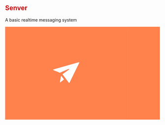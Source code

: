 <h2>
    <font color="#c9040a"> Senver </font>
</h2>
<p align="justify">A basic realtime messaging system</p>

<div style="background:#ff814c; width: 100%;">
	<img width="" height="" title="tituloDaImagem" alt="tituloDaImagem"
         src="readme/gif-icons-menu-transition-animations-send-mail.gif"/>
</div>